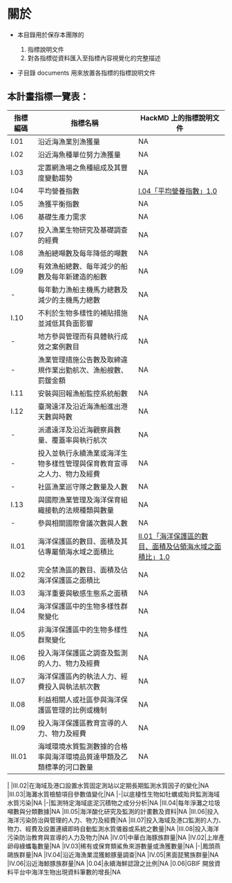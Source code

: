 ﻿# 關於

* 本目錄用於保存本團隊的
	1. 指標說明文件
	2. 對各指標從資料匯入至指標內容視覺化的完整描述

* 子目錄 documents 用來放置各指標的指標說明文件


## 本計畫指標一覽表：

|指標編碼|指標名稱|HackMD 上的指標說明文件
|---|---|---|
|I.01|沿近海漁業別漁獲量|NA
|I.02|沿近海魚種單位努力漁獲量|NA
|I.03|定置網漁場之魚種組成及其豐度變動趨勢|NA
|I.04|平均營養指數|[I.04「平均營養指數」1.0](https://hackmd.io/9AQmWynKTHSt6bjkyf1aug)
|I.05|漁獲平衡指數|NA
|I.06|基礎生產力需求|NA
|I.07|投入漁業生物研究及基礎調查的經費|NA
|I.08|漁船總噸數及每年降低的噸數|NA
|I.09|有效漁船總數、每年減少的船數及每年新建造的船數|NA
|-|每年動力漁船主機馬力總數及減少的主機馬力總數|NA
|I.10|不利於生物多樣性的補貼措施並減低其負面影響|NA
|-|地方參與管理而有具體執行成效之案例數目|NA
|-|漁業管理措施公告數及取締違規作業出勤航次、漁船艘數、罰鍰金額|NA
|I.11|安裝與回報漁船監控系統船數|NA
|I.12|臺灣遠洋及沿近海漁船進出港天數與時數|NA
|-|派遣遠洋及沿近海觀察員數量、覆蓋率與執行航次|NA
|-|投入並執行永續漁業或海洋生物多樣性管理與保育教育宣導之人力、物力及經費|NA
|-|社區漁業巡守隊之數量及人數|NA
|I.13|與國際漁業管理及海洋保育組織接軌的法規種類與數量|NA
|-|參與相關國際會議次數與人數|NA
|II.01|海洋保護區的數目、面積及其佔專屬領海水域之面積比|[II.01「海洋保護區的數目、面積及佔領海水域之面積比」1.0](https://hackmd.io/Xz1ACdBIQk-8HHmtp85t9A)
|II.02|完全禁漁區的數目、面積及佔海洋保護區之面積比|NA
|II.03|海洋重要與敏感生態系之面積|NA
|II.04|海洋保護區中的生物多樣性群聚變化|NA
|II.05|非海洋保護區中的生物多樣性群聚變化|NA
|II.06|投入海洋保護區之調查及監測的人力、物力及經費|NA
|II.07|海洋保護區內的執法人力、經費投入與執法航次數|NA
|II.08|利益相關人或社區參與海洋保護區管理的比例或機制|NA
|II.09|投入海洋保護區教育宣導的人力、物力及經費|NA
|III.01|海域環境水質監測數據的合格率與海洋環境品質達甲類及乙類標準的河口數量|NA
|
|III.02|在海域及港口設置水質固定測站以定期長期監測水質因子的變化|NA
|III.03|海灘水質檢驗項目參數值變化|NA
|-|以底棲性生物如牡蠣或貽貝監測海域水質污染|NA
|-|監測特定海域底泥沉積物之成分分析|NA
|III.04|每年淨灘之垃圾噸數與分類數據|NA
|III.05|海洋酸化研究及監測的計畫數及資料|NA
|III.06|投入海洋污染防治與管理的人力、物力及經費|NA
|III.07|投入海域及港口監測的人力、物力、經費及設置連續即時自動監測水質儀器或系統之數量|NA
|III.08|投入海洋污染防治教育與宣導的人力及物力|NA
|IV.01|中華白海豚族群量|NA
|IV.02|上岸產卵母綠蠵龜數量|NA
|IV.03|稀有或保育類鯊魚來游數量或漁獲數量|NA
|-|鳳頭燕鷗族群量|NA
|IV.04|沿近海漁業混獲鯨豚量調查|NA
|IV.05|黑面琵鷺族群量|NA
|IV.06|沿近海鯨豚族群量|NA
|0.04|永續海鮮認證之比例|NA
|0.06|GBIF 開放資料平台中海洋生物出現資料筆數的增長|NA

